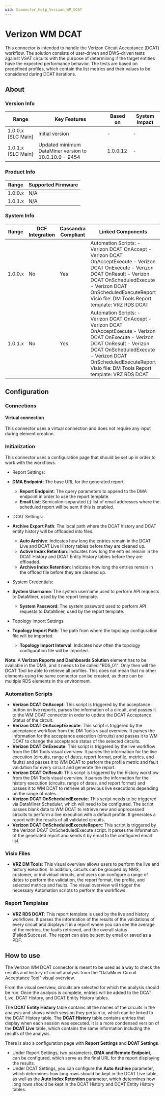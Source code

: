 ```yaml
---
uid: Connector_help_Verizon_WM_DCAT
---
```


# Verizon WM DCAT

This connector is intended to handle the Verizon Circuit Acceptance (DCAT) workflow. The solution consists of user-driven and DWS-driven tests against VSAT circuits with the purpose of determining if the target entities have the expected performance behavior. The tests are based on predefined profiles, which contain the list metrics and their values to be considered during DCAT iterations.

## About

### Version Info

| **Range**            | **Key Features**                                      | **Based on** | **System Impact** |
|----------------------|-------------------------------------------------------|--------------|-------------------|
| 1.0.0.x \[SLC Main\] | Initial version                                       | \-           | \-                |
| 1.0.1.x \[SLC Main\] | Updated minimum DataMiner version to 10.0.10.0 - 9454 | 1.0.0.12     | \-                |

### Product Info

| Range     | Supported Firmware     |
|-----------|------------------------|
| 1.0.0.x   | N/A                    |
| 1.0.1.x   | N/A                    |

### System Info

| **Range** | **DCF Integration** | **Cassandra Compliant** | **Linked Components**                                                                                                                                                                                                                                    | **Exported Components** |
|-----------|---------------------|-------------------------|----------------------------------------------------------------------------------------------------------------------------------------------------------------------------------------------------------------------------------------------------------|-------------------------|
| 1.0.0.x   | No                  | Yes                     | Automation Scripts: - Verizon DCAT OnAccept - Verizon DCAT OnAcceptExecute - Verizon DCAT OnExecute - Verizon DCAT OnResult - Verizon DCAT OnScheduledExecute - Verizon DCAT OnScheduledExecuteReport Visio file: DM Tools Report template: VRZ RDS DCAT | \-                      |
| 1.0.1.x   | No                  | Yes                     | Automation Scripts: - Verizon DCAT OnAccept - Verizon DCAT OnAcceptExecute - Verizon DCAT OnExecute - Verizon DCAT OnResult - Verizon DCAT OnScheduledExecute - Verizon DCAT OnScheduledExecuteReport Visio file: DM Tools Report template: VRZ RDS DCAT | \-                      |

## Configuration

### Connections

#### Virtual connection

This connector uses a virtual connection and does not require any input during element creation.

### Initialization

This connector uses a configuration page that should be set up in order to work with the workflows.

- Report Settings:

- **DMA Endpoint**: The base URL for the generated report.
  - **Report Endpoint**: The query parameters to append to the DMA endpoint in order to use the report template.
  - **Email List**: Semicolon-separated (;) list of email addresses where the scheduled report will be sent if this is enabled.

- DCAT Settings:

- **Archive Export Path**: The local path where the DCAT history and DCAT entity history will be offloaded into files.
  - **Auto Archive**: Indicates how long the entries remain in the DCAT Live and DCAT Live History tables before they are cleaned up.
  - **Active Index Retention**: Indicates how long the entries remain in the DCAT History and DCAT Entity History tables before they are offloaded.
  - **Archive Index Retention**: Indicates how long the entries remain in the offload file before they are cleaned up.

- System Credentials:

- **System Username**: The system username used to perform API requests to DataMiner, used by the report template.
  - **System Password**: The system password used to perform API requests to DataMiner, used by the report template.

- Topology Import Settings

- **Topology Import Path**: The path from where the topology configuration file will be imported.
  - **Topology Import Interval**: Indicates how often the topology configuration file will be imported.

**Note**: A **Verizon Reports and Dashboards Solution** element has to be available in the DMS, and it needs to be called "RDS_01". Only then will the DCAT Tool be able to retrieve all profiles. This does not mean that no other elements using the same connector can be created, as there can be multiple RDS elements in the environment.

### Automation Scripts

- **Verizon DCAT OnAccept**: This script is triggered by the acceptance button on live reports, parses the information of a circuit, and passes it to the WM DCAT connector in order to update the DCAT Acceptance Status of the circuit.
- **Verizon DCAT OnAcceptExecute**: This script is triggered by the acceptance workflow from the DM Tools visual overview. It parses the information for the acceptance execution (circuits) and passes it to WM DCAT to change the acceptance status of the selected circuits.
- **Verizon DCAT OnExecute**: This script is triggered by the live workflow from the DM Tools visual overview. It parses the information for the live execution (circuits, range of dates, report format, profile, metrics, and faults) and passes it to WM DCAT to perform the profile metric and fault validation for every circuit and generate the report.
- **Verizon DCAT OnResult**: This script is triggered by the history workflow from the DM Tools visual overview. It parses the information for the history execution (circuits, range of dates, and report format) and passes it to WM DCAT to retrieve all previous live executions depending on the range of dates.
- **Verizon DCAT OnScheduledExecute**: This script needs to be triggered via DataMiner Scheduler, which will need to be configured. The script passes blank data to WM DCAT to retrieve new and unprocessed circuits to perform a live execution with a default profile. It generates a report with the results of all validated circuits.
- **Verizon DCAT OnScheduledExecuteReport**: This script is triggered by the Verizon DCAT OnScheduledExecute script. It parses the information of the generated report and sends it by email to the configured email list.

### Visio Files

- **VRZ DM Tools**: This visual overview allows users to perform the live and history execution. In addition, circuits can be grouped by NMS, customer, or individual circuits, and users can configure a range of dates to perform the validation, the report format, the profile, and selected metrics and faults. The visual overview will trigger the necessary Automation scripts to perform the workflows.

### Report Templates

- **VRZ RDS DCAT**: This report template is used by the live and history workflows. It parses the information of the results of the validations of every circuit and displays it in a report where you can see the average of the metrics, the faults retrieved, and the overall status (Failed/Success). The report can also be sent by email or saved as a PDF.

## How to use

The Verizon WM DCAT connector is meant to be used as a way to check the results and history of circuit analysis from the "DataMiner Circuit Acceptance Tool" visual overview.

From the visual overview, circuits are selected for which the analysis should be run. Once the analysis is complete, entries will be added to the DCAT Live, DCAT History, and DCAT Entity History tables.

The **DCAT Entity History** table contains all the names of the circuits in the analysis and shows which session they pertain to, which can be linked to the DCAT History table. The **DCAT History** table contains entries that display when each session was executed. It is a more condensed version of the **DCAT Live** table, which contains the same information including the results of the analysis.

There is also a configuration page with **Report Settings** and **DCAT Settings**.

- Under Report Settings, two parameters, **DMA and Remote Endpoint**, can be configured, which serve as the final URL for the report displaying the results.
- Under DCAT Settings, you can configure the **Auto Archive** parameter, which determines how long rows should be kept in the DCAT Live table, as well as the **Auto Index Retention** parameter, which determines how long rows should be kept in the DCAT History and DCAT Entity History tables.
